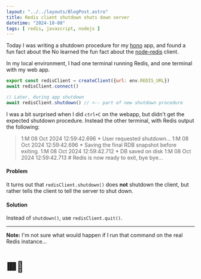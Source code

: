 ```yaml
---
layout: "../../layouts/BlogPost.astro"
title: Redis client shutdown shuts down server
datetime: "2024-10-08"
tags: [ redis, javascript, nodejs ]
---
```


Today I was writing a shutdown procedure for my [hono](https://hono.dev/) app, and found a fun fact about the No learned
the fun fact about the [node-redis](https://github.com/redis/node-redis) client.

In my local environment, I had one terminal running Redis, and one terminal with my web app.

```javascript
export const redisClient = createClient({url: env.REDIS_URL})
await redisClient.connect()

// Later, during app shutdown
await redisClient.shutdown() // <-- part of new shutdown procedure
```

I was a bit surprised when I did `ctrl+C` on the webapp, but didn't get the expected shutdown procedure. Instead the
other terminal, with Redis output the following:

> 1:M 08 Oct 2024 12:59:42.696 * User requested shutdown...
> 1:M 08 Oct 2024 12:59:42.696 * Saving the final RDB snapshot before exiting.
> 1:M 08 Oct 2024 12:59:42.712 * DB saved on disk
> 1:M 08 Oct 2024 12:59:42.713 # Redis is now ready to exit, bye bye...

#### Problem

It turns out that `redisClient.shutdown()` does **not** shutdown the client, but rather tells the client to tell the
server to shut down.

#### Solution

Instead of `shutdown()`, use `redisClient.quit()`.

--------
**Note:** I'm not sure what would happen if I run that command on the real Redis instance...

# 🟥🥶